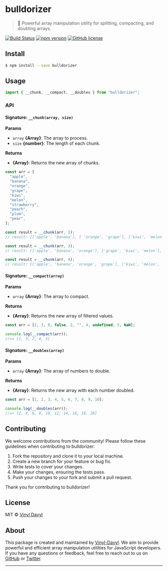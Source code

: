 # bulldorizer

> 🚜 Powerful array manipulation utility for splitting, compacting, and doubling arrays.

[![Build Status](https://api.travis-ci.com/vinyl-davyl/bulldorizer.svg?token=your-travis-token&branch=master)](https://travis-ci.com/vinyl-davyl/bulldorizer) [![npm version](https://badge.fury.io/js/bulldorizer.svg)](https://badge.fury.io/js/bulldorizer) [![GitHub license](https://img.shields.io/badge/license-MIT-blue.svg)](https://github.com/vinyl-davyl/bulldorizer/blob/master/LICENSE)

## Install

```sh
$ npm install --save bulldorizer
```

## Usage

```js
import { __chunk, __compact, __doubles } from "bulldorizer";
```

### API

#### Signature: `__chunk(array, size)`

**Params**

- `array` **{Array}**: The array to process.
- `size` **{number}**: The length of each chunk.

**Returns**

- **{Array}**: Returns the new array of chunks.

```js
const arr = [
  "apple",
  "banana",
  "orange",
  "grape",
  "kiwi",
  "melon",
  "strawberry",
  "peach",
  "plum",
  "pear",
];

const result = __chunk(arr, 2);
// result: [['apple', 'banana'], [ 'orange', 'grape'], ['kiwi', 'melon'], ['strawberry', 'peach'], ['plum', 'pear']]

const result = __chunk(arr, 3);
// result: [['apple', 'banana', 'orange'], ['grape', 'kiwi', 'melon'], ['strawberry', 'peach', 'plum'], ['pear']]

const result = __chunk(arr, 4);
// result: [['apple', 'banana', 'orange', 'grape'], ['kiwi', 'melon', 'strawberry', 'peach'], ['plum', 'pear']]
```

#### Signature: `__compact(array)`

**Params**

- `array` **{Array}**: The array to compact.

**Returns**

- **{Array}**: Returns the new array of filtered values.

```js
const arr = [1, 3, 0, false, 2, "", 4, undefined, 5, NaN];

console.log(__compact(arr));
//=> [1, 3, 2, 4, 5]
```

#### Signature: `__doubles(array)`

**Params**

- `array` **{Array}**: The array of numbers to double.

**Returns**

- **{Array}**: Returns the new array with each number doubled.

```js
const arr = [1, 2, 3, 4, 5, 6, 7, 8, 9, 10];

console.log(__doubles(arr));
//=> [2, 4, 6, 8, 10, 12, 14, 16, 18, 20]
```

## Contributing

We welcome contributions from the community! Please follow these guidelines when contributing to bulldorizer:

1. Fork the repository and clone it to your local machine.
2. Create a new branch for your feature or bug fix.
3. Write tests to cover your changes.
4. Make your changes, ensuring the tests pass.
5. Push your changes to your fork and submit a pull request.

Thank you for contributing to bulldorizer!

## License

MIT © [Vinyl Davyl](https://github.com/Vinyl-Davyl)

## About

This package is created and maintained by [Vinyl-Davyl](https://github.com/Vinyl-Davyl). We aim to provide powerful and efficient array manipulation utilities for JavaScript developers. If you have any questions or feedback, feel free to reach out to us on [GitHub](https://github.com/Vinyl-Davyl) or [Twitter](https://x.com/Vinylchi).

---
